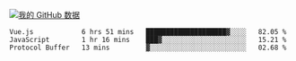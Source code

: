 [![我的 GitHub 数据](https://github-readme-stats.vercel.app/api?username=unbrain&?theme=dark)]()

<!--START_SECTION:waka-->
```text
Vue.js            6 hrs 51 mins   ████████████████████▓░░░░   82.05 % 
JavaScript        1 hr 16 mins    ███▓░░░░░░░░░░░░░░░░░░░░░   15.21 % 
Protocol Buffer   13 mins         ▓░░░░░░░░░░░░░░░░░░░░░░░░   02.68 % 
```
<!--END_SECTION:waka-->
